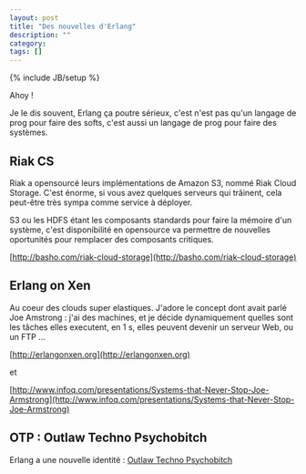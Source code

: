 ```yaml
---
layout: post
title: "Des nouvelles d'Erlang"
description: ""
category: 
tags: []
---
```

{% include JB/setup %}



Ahoy ! 


Je le dis souvent, Erlang ça poutre sérieux, c'est n'est pas qu'un langage de prog pour faire des softs, c'est aussi un langage de prog pour faire des systèmes. 



## Riak CS


Riak a opensourcé leurs implémentations de Amazon S3, nommé Riak Cloud Storage. C'est énorme, si vous avez quelques serveurs qui trâinent, cela peut-être très sympa comme service à déployer.

S3 ou les HDFS étant les composants standards pour faire la mémoire d'un système, c'est disponibilité en opensource va permettre de nouvelles oportunités pour remplacer des composants critiques.


[http://basho.com/riak-cloud-storage](http://basho.com/riak-cloud-storage)


## Erlang on Xen

Au coeur des clouds super elastiques. J'adore le concept dont avait parlé Joe Amstrong : j'ai des machines, et je décide dynamiquement quelles sont les tâches elles executent, en 1 s, elles peuvent devenir un serveur Web, ou un FTP ...


[http://erlangonxen.org](http://erlangonxen.org)


et

[http://www.infoq.com/presentations/Systems-that-Never-Stop-Joe-Armstrong](http://www.infoq.com/presentations/Systems-that-Never-Stop-Joe-Armstrong)



## OTP : Outlaw Techno Psychobitch

Erlang a une nouvelle identité : [Outlaw Techno Psychobitch](http://www.youtube.com/watch?feature=player_embedded&v=rRbY3TMUcgQ)




